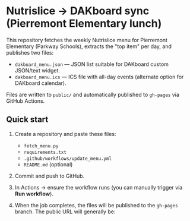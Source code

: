 # Nutrislice → DAKboard sync (Pierremont Elementary lunch)

This repository fetches the weekly Nutrislice menu for Pierremont Elementary (Parkway Schools),
extracts the "top item" per day, and publishes two files:

- `dakboard_menu.json` — JSON list suitable for DAKboard custom JSON/text widget.
- `dakboard_menu.ics` — ICS file with all-day events (alternate option for DAKboard calendar).

Files are written to `public/` and automatically published to `gh-pages` via GitHub Actions.

## Quick start

1. Create a repository and paste these files:
   - `fetch_menu.py`
   - `requirements.txt`
   - `.github/workflows/update_menu.yml`
   - `README.md` (optional)

2. Commit and push to GitHub.

3. In Actions → ensure the workflow runs (you can manually trigger via **Run workflow**).

4. When the job completes, the files will be published to the `gh-pages` branch. The public URL will generally be:
